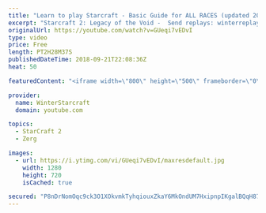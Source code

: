 ```yaml
---
title: "Learn to play Starcraft - Basic Guide for ALL RACES (updated 2017) #2"
excerpt: "Starcraft 2: Legacy of the Void -  Send replays: winterreplays@gmail.com ( -- Watch live at https://www.twitch.tv/wintergaming"
originalUrl: https://youtube.com/watch?v=GUeqi7vEDvI
type: video
price: Free
length: PT2H28M37S
publishedDateTime: 2018-09-21T22:08:36Z
heat: 50

featuredContent: "<iframe width=\"800\" height=\"500\" frameborder=\"0\" src=\"https://www.youtube.com/embed/GUeqi7vEDvI\" allow=\"accelerometer; autoplay; encrypted-media; gyroscope; picture-in-picture\" allowfullscreen></iframe>"

provider:
  name: WinterStarcraft
  domain: youtube.com

topics:
  - StarCraft 2
  - Zerg

images:
  - url: https://i.ytimg.com/vi/GUeqi7vEDvI/maxresdefault.jpg
    width: 1280
    height: 720
    isCached: true

secured: "P8nDrNomOqc9ck3O1XOkvmkTyhqiouxZkaY6MkOndUM7HxipnpIKgalBQqH87OA+Wo7AvE3lm58Ckd5Kqyl0XTOyFEywG2CiqYa8tz/vFWgJDbprVgRca8YMNEXH5ge7F5T0Jkyxj4R/tW1OOJlBYJ4zhPeps+VX+Ma9LEF2xTSYP7pRjQW3YhJ0H95RsisvMv7mq/KYdqlW5/xocSCDFTYvdBXFXwR+BB376wOTTVShWmI5TfE8b9ltxz/WMAApPnfsn0zuc90hiEUx9c03PQ9osHu2hTxbTiKsOsvXWAvg4mwohNF7IJrHvcjslpVcS8kLzsqawI+BbdENgtpHMQU5SrBLs7vxYUo93wO6tTvgjBYdC2mnvQdmfRxiDif+46K4QgUdw1SgZJ3hurRNO8/RpFUzZVutTEj4fO+BEZ8=;AF9Y3hDqJTclxgNuN2lRRQ=="
---
```


